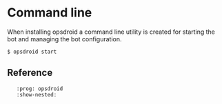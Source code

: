 # Command line

When installing opsdroid a command line utility is created for starting the bot and managing the bot configuration.

```
$ opsdroid start
```

## Reference

```{click} opsdroid.cli:cli
   :prog: opsdroid
   :show-nested:
```
